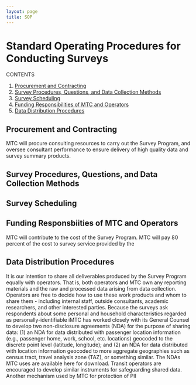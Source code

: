 ```yaml
---
layout: page
title: SOP
---
```


# Standard Operating Procedures for Conducting Surveys

CONTENTS

1. [Procurement and Contracting](#procurement-and-contracting)
2. [Survey Procedures, Questions, and Data Collection Methods](#survey-procedures-questions)
3. [Survey Scheduling](#survey-scheduling)
4. [Funding Responsibilities of MTC and Operators](#funding-responsibilities)
5. [Data Distribution Procedures](#data-distribution-procedures)


## Procurement and Contracting


MTC will procure consulting resources to carry out the Survey Program, and oversee consultant performance to ensure delivery of high quality data and survey summary products. 













## Survey Procedures, Questions, and Data Collection Methods















## Survey Scheduling











## Funding Responsbiities of MTC and Operators


MTC will contribute to the cost of the Survey Program. MTC will pay 80 percent of the cost to survey service provided by the 












## Data Distribution Procedures

It is our intention to share all deliverables produced by the Survey Program equally with operators. That is, both operators and MTC own any reporting materials and the raw and processed data arising from data collection. Operators are free to decide how to use these work products and whom to share them - including internal staff, outside consultants, academic researchers, and other interested parties. Because the surveys ask respondents about some personal and household characteristics regarded as personally-identifiable iMTC has worked closely with its General Counsel to develop two non-disclosure agreements (NDA) for the purpose of sharing data: (1) an NDA for data distributed with passenger location information (e.g., passenger home, work, school, etc. locations) geocoded to the discrete point level (latitude, longitude); and (2) an NDA for data distributed with location information geocoded to more aggregate geographies such as census tract, travel analysis zone (TAZ), or something similar. The NDAs MTC uses are available here for download. Transit operators are encouraged to develop similar instruments for safeguarding shared data. Another mechanism used by MTC for protection of PII 